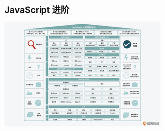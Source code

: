 # JavaScript 进阶

<!-- @import "[TOC]" {cmd="toc" depthFrom=1 depthTo=6 orderedList=false} -->

![JavaScript进阶知识图](./image/JavaScript%E8%BF%9B%E9%98%B6%E7%9F%A5%E8%AF%86%E5%9B%BE.webp)
